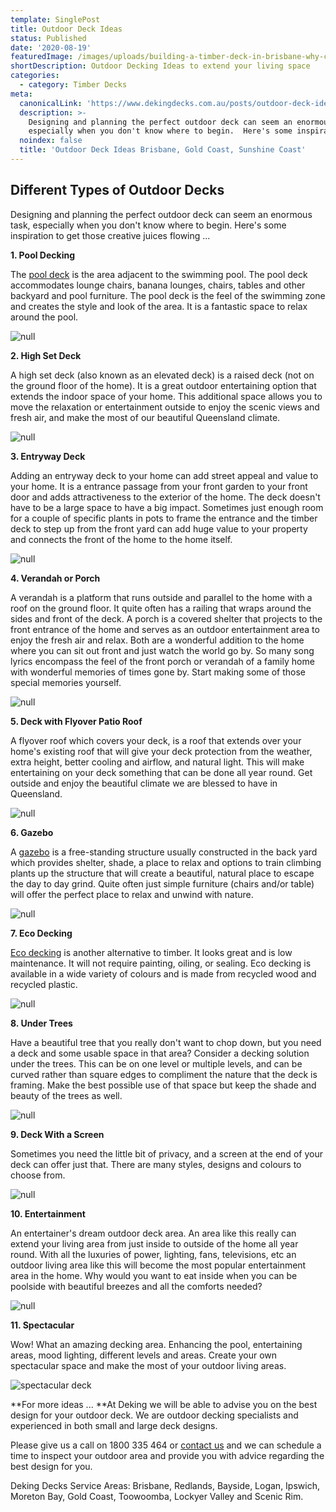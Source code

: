 ```yaml
---
template: SinglePost
title: Outdoor Deck Ideas
status: Published
date: '2020-08-19'
featuredImage: /images/uploads/building-a-timber-deck-in-brisbane-why-choose-timber.jpg
shortDescription: Outdoor Decking Ideas to extend your living space
categories:
  - category: Timber Decks
meta:
  canonicalLink: 'https://www.dekingdecks.com.au/posts/outdoor-deck-ideas/'
  description: >-
    Designing and planning the perfect outdoor deck can seem an enormous task,
    especially when you don't know where to begin.  Here's some inspiration
  noindex: false
  title: 'Outdoor Deck Ideas Brisbane, Gold Coast, Sunshine Coast'
---
```

## Different Types of Outdoor Decks

Designing and planning the perfect outdoor deck can seem an enormous task, especially when you don't know where to begin.  Here's some inspiration to get those creative juices flowing ...

**1. Pool Decking**

The [pool deck](https://www.dekingdecks.com.au/services/pool-decking/) is the area adjacent to the swimming pool.  The pool deck accommodates lounge chairs, banana lounges, chairs, tables and other backyard and pool furniture.  The pool deck is the feel of the swimming zone and creates the style and look of the area.  It is a fantastic space to relax around the pool.

![null](/images/uploads/8.jpg)

**2. High Set Deck**

A high set deck (also known as an elevated deck) is a raised deck (not on the ground floor of the home).  It is a great outdoor entertaining option that extends the indoor space of your home.  This additional space allows you to move the relaxation or entertainment outside to enjoy the scenic views and fresh air, and make the most of our beautiful Queensland climate.

![null](/images/uploads/21.jpg)

**3. Entryway Deck**

Adding an entryway deck to your home can add street appeal and value to your home.  It is a entrance passage from your front garden to your front door and adds attractiveness to the exterior of the home.  The deck doesn't have to be a large space to have a big impact.  Sometimes just enough room for a couple of specific plants in pots to frame the entrance and the timber deck to step up from the front yard can add huge value to your property and connects the front of the home to the home itself.

![null](/images/uploads/dsc_0187.jpg)

**4. Verandah or Porch**

A verandah is a platform that runs outside and parallel to the home with a roof on the ground floor.  It quite often has a railing that wraps around the sides and front of the deck.  A porch is a covered shelter that projects to the front entrance of the home and serves as an outdoor entertainment area to enjoy the fresh air and relax.  Both are a wonderful addition to the home where you can sit out front and just watch the world go by.  So many song lyrics encompass the feel of the front porch or verandah of a family home with wonderful memories of times gone by.  Start making some of those special memories yourself.

![null](/images/uploads/1.jpg)

**5. Deck with Flyover Patio Roof**

A flyover roof which covers your deck, is a roof that extends over your home's existing roof that will give your deck protection from the weather, extra height, better cooling and airflow, and natural light.  This will make entertaining on your deck something that can be done all year round.  Get outside and enjoy the beautiful climate we are blessed to have in Queensland.

![null](/images/uploads/7.jpg)

**6. Gazebo**

A [gazebo](https://www.dekingdecks.com.au/services/gazebos-outdoor-rooms/) is a free-standing structure usually constructed in the back yard which provides shelter, shade, a place to relax and options to train climbing plants up the structure that will create a beautiful, natural place to escape the day to day grind.  Quite often just simple furniture (chairs and/or table) will offer the perfect place to relax and unwind with nature.

![null](/images/uploads/c4831938f51f464571d9b9313e9532db.jpg)

**7. Eco Decking**

[Eco decking](https://www.dekingdecks.com.au/services/eco-decking/) is another alternative to timber.  It looks great and is low maintenance. It will not require painting, oiling, or sealing.  Eco decking is available in a wide variety of colours and is made from recycled wood and recycled plastic.

![null](/images/uploads/carindalepooldeck2.jpg)

**8. Under Trees**

Have a beautiful tree that you really don't want to chop down, but you need a deck and some usable space in that area?  Consider a decking solution under the trees.  This can be on one level or multiple levels, and can be curved rather than square edges to compliment the nature that the deck is framing.  Make the best possible use of that space but keep the shade and beauty of the trees as well. 

![null](/images/uploads/ee98aec45f32ee80141aabff3e02ef32.jpg)

**9. Deck With a Screen**

Sometimes you need the little bit of privacy, and a screen at the end of your deck can offer just that.  There are many styles, designs and colours to choose from.

![null](/images/uploads/fullsizeoutput_1f17.jpg)

**10. Entertainment**

An entertainer's dream outdoor deck area.  An area like this really can extend your living area from just inside to outside of the home all year round.  With all the luxuries of power, lighting, fans, televisions, etc an outdoor living area like this will become the most popular entertainment area in the home.  Why would you want to eat inside when you can be poolside with beautiful breezes and all the comforts needed?

![null](/images/uploads/heatstrip_special_2.jpg)

**11. Spectacular**

Wow! What an amazing decking area. Enhancing the pool, entertaining areas, mood lighting, different levels and areas. Create your own spectacular space and make the most of your outdoor living areas.

![spectacular deck](/images/uploads/3.jpg)

**For more ideas ...
**At Deking we will be able to advise you on the best design for your outdoor deck.  We are outdoor decking specialists and experienced in both small and large deck designs.

Please give us a call on 1800 335 464 or [contact us](https://www.dekingdecks.com.au/contact/) and we can schedule a time to inspect your outdoor area and provide you with advice regarding the best design for you.

Deking Decks Service Areas:  Brisbane, Redlands, Bayside, Logan, Ipswich, Moreton Bay, Gold Coast, Toowoomba, Lockyer Valley and Scenic Rim.
